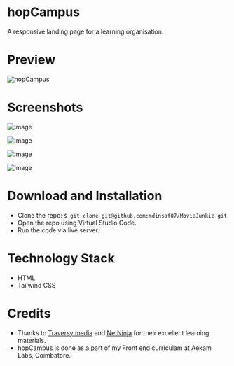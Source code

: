 # hopCampus
A responsive landing page for a learning organisation.

# Preview

![hopCampus](https://user-images.githubusercontent.com/47892550/129440057-b75fc322-7607-40e5-9472-a370e6948a1c.gif)

# Screenshots

![image](https://user-images.githubusercontent.com/47892550/129440071-6c6356fc-e963-4f4f-a9f2-16e8013ab9ad.png)

![image](https://user-images.githubusercontent.com/47892550/129440075-6076f01d-d15b-4371-becd-d629908549d7.png)

![image](https://user-images.githubusercontent.com/47892550/129440083-656f95b5-df8e-48a5-8f21-53ec4f275ca4.png)

![image](https://user-images.githubusercontent.com/47892550/129440085-7c3a83db-f53e-4595-9412-5110d2b5208a.png)

# Download and Installation
- Clone the repo: `$ git clone git@github.com:mdinsaf07/MovieJunkie.git`
- Open the repo using Virtual Studio Code.
- Run the code via live server.

# Technology Stack 
- HTML
- Tailwind CSS

# Credits
 - Thanks to [Traversy media](https://www.youtube.com/user/TechGuyWeb) and [NetNinja](https://www.youtube.com/channel/UCW5YeuERMmlnqo4oq8vwUpg) for their excellent learning materials.
- hopCampus is done as a part of my Front end curriculam at Aekam Labs, Coimbatore.
  
